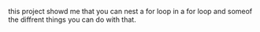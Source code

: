this project showd me that you can nest a for loop in a for loop and someof the diffrent things you can do with that.